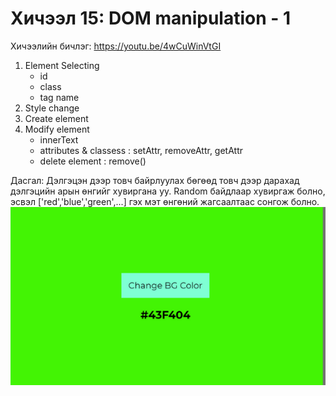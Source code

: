 # Хичээл 15: DOM manipulation - 1

Хичээлийн бичлэг: https://youtu.be/4wCuWinVtGI

1. Element Selecting
   - id
   - class
   - tag name
2. Style change
3. Create element
4. Modify element
   - innerText
   - attributes & classess : setAttr, removeAttr, getAttr
   - delete element : remove()

Дасгал: Дэлгэцэн дээр товч байрлуулах бөгөөд товч дээр дарахад дэлгэцийн арын өнгийг хувиргана уу.
Random байдлаар хувиргаж болно, эсвэл ['red','blue','green',...] гэх мэт өнгөний жагсаалтаас сонгож болно.
![Alt text](image.png)
